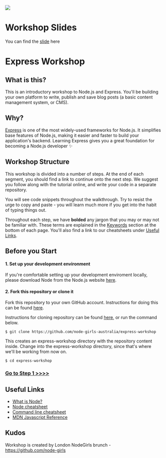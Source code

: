 <img src="https://github.com/node-girls/workshop-cms/blob/master/readme-images/logo.png?raw=true">

# Workshop Slides
You can find the [slide](https://docs.google.com/presentation/d/1rAsEVy5VGj-vtOlEK9RNFKs16ieImPpRd4rNYCKrfbs/edit?usp=sharing) here
# Express Workshop

## What is this?

This is an introductory workshop to Node.js and Express. You'll be building your own platform to write, publish and save blog posts (a basic content management system, or CMS).

## Why?

[Express](http://expressjs.com/) is one of the most widely-used frameworks for Node.js. It simplifies base features of Node.js, making it easier and faster to build your application's backend. Learning Express gives you a great foundation for becoming a Node.js developer :sparkles:

## Workshop Structure

This workshop is divided into a number of steps. At the end of each segment, you should find a link to continue onto the next step. We suggest you follow along with the tutorial online, and write your code in a separate repository.

You will see code snippets throughout the walkthrough. Try to resist the urge to copy and paste - you will learn much more if you get into the habit of typing things out. 

Throughout each step, we have **bolded** any jargon that you may or may not be familiar with. These terms are explained in the [Keywords](https://github.com/node-girls/express-workshop/#keywords) section at the bottom of each page. You'll also find a link to our cheatsheets under [Useful Links](https://github.com/node-girls/express-workshop/#useful-links).

## Before you Start

#### 1. Set up your development environment

If you're comfortable setting up your development enviroment locally, please download Node from the Node.js website [here](https://nodejs.org/en/).

#### 2. Fork this repository or clone it
Fork this repository to your own GitHub account.  Instructions for doing this can be found [here](https://help.github.com/articles/fork-a-repo/).

Instructions for cloning repository can be found [here](https://help.github.com/articles/cloning-a-repository/), or run the command below.

`$ git clone https://github.com/node-girls-australia/express-workshop`

This creates an express-workshop directory with the repository content inside. Change into the express-workshop directory, since that's where we'll be working from now on.

`$ cd express-workshop`

### [Go to Step 1 >>>>](step01.md)

## Useful Links

* [What is Node?](https://github.com/node-girls/what-is-node)
* [Node cheatsheet](https://github.com/node-girls/cheatsheets/blob/master/node-cheatsheet.md)
* [Command line cheatsheet](https://github.com/node-girls/cheatsheets/blob/master/command-line-cheatsheet.md)
* [MDN Javascript Reference](https://developer.mozilla.org/en-US/docs/Web/JavaScript/Reference)


## Kudos
Workshop is created by London NodeGirls brunch - https://github.com/node-girls
